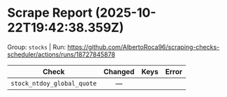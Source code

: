 # Scrape Report (2025-10-22T19:42:38.359Z)

Group: `stocks`  |  Run: https://github.com/AlbertoRoca96/scraping-checks-scheduler/actions/runs/18727845878

| Check | Changed | Keys | Error |
|---|:---:|:--|:--|
| `stock_ntdoy_global_quote` | — |  |  |
